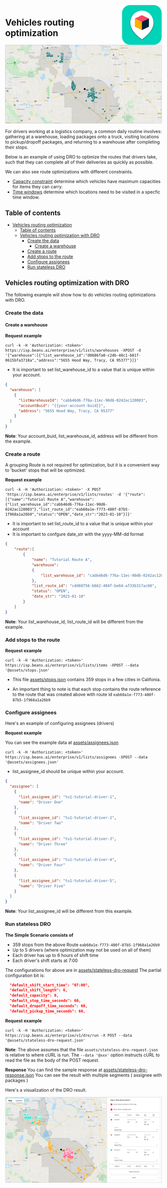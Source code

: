 
<img src="../assets/images/beans-128x128.png" align="right" />

# Vehicles routing optimization

![Stops](assets/images/stops.png)

For drivers working at a logistics company, a common daily routine involves: gathering at a warehouse, loading packages onto a truck, visiting locations to pickup/dropoff packages, and returning to a warehouse after completing their stops.

Below is an example of using DRO to optimize the routes that drivers take, such that they can complete all of their deliveries as quickly as possible.

We can also see route optimizations with different constraints.

- [Capacity constraint](https://github.com/beansai/beans-tutorials/tree/main/dynamic-routes-optimization/vehicles-routing-optimization-with-capacity-constraint) determine which vehicles have maximum capacities for items they can carry.
- [Time windows](https://github.com/beansai/beans-tutorials/tree/main/dynamic-routes-optimization/vehicles-routing-optimization-with-time-windows) determine which locations need to be visited in a specfic time window.

## Table of contents
- [Vehicles routing optimization](#vehicles-routing-optimization)
  - [Table of contents](#table-of-contents)
  - [Vehicles routing optimization with DRO](#vehicles-routing-optimization-with-dro)
    - [Create the data](#create-the-data)
      - [Create a warehouse](#create-a-warehouse)
    - [Create a route](#create-a-route)
    - [Add stops to the route](#add-stops-to-the-route)
    - [Configure assignees](#configure-assignees)
    - [Run stateless DRO](#run-stateless-dro)



## Vehicles routing optimization with DRO

The following example will show how to do vehicles routing optimizations with DRO.

### Create the data

#### Create a warehouse

**Request example**

```
curl -k -H 'Authorization: <token>' https://isp.beans.ai/enterprise/v1/lists/warehouses -XPOST -d '{"warehouse":[{"list_warehouse_id":"d0686fa0-c24b-40c1-b81f-0615bfa3718a","address":"5655 Hood Way, Tracy, CA 95377"}]}'
```

- It is important to set list_warehouse_id to a value that is unique within your account.

```json
{
  "warehouse": [
    {
      "listWarehouseId": "cabb46d6-776a-11ec-90d6-0242ac120003",
      "accountBuid": "{{your-account-buid}}",
      "address": "5655 Hood Way, Tracy, CA 95377"
    }
  ]
}
```

**Note**: Your account_buid, list_warehouse_id, address will be different from the example.

### Create a route

A grouping Route is not required for optimization, but it is a convenient way to 'bucket' stops that will be optimized.

**Request example**

```
curl -k -H 'Authorization: <token>' -X POST 'https://isp.beans.ai/enterprise/v1/lists/routes' -d '{"route":[{"name":"Tutorial Route A","warehouse":{"list_warehouse_id":"cabb46d6-776a-11ec-90d6-0242ac120003"},"list_route_id":"eab60a1e-f773-480f-87b5-1f968a1a26b9","status":"OPEN","date_str":"2023-01-10"}]}'
```

- It is important to set list_route_id to a value that is unique within your account
- It is important to confgure date_str with the yyyy-MM-dd format

```json
{
    "route":[
        {
            "name": "Tutorial Route A",
            "warehouse":
            {
                "list_warehouse_id": "cabb46d6-776a-11ec-90d6-0242ac120003"
            },
            "list_route_id": "cdd60756-b662-404f-be64-af33b317ac60",
            "status": "OPEN",
            "date_str": "2023-01-10"
        }
    ]
}
```

**Note**: Your list_warehouse_id, list_route_id will be different from the example.

### Add stops to the route

**Request example**

```
curl -k -H 'Authorization: <token>' https://isp.beans.ai/enterprise/v1/lists/items -XPOST --data '@assets/stops.json'
```

- This file [assets/stops.json](assets/stops.json) contains 359 stops in a few cities in Califonia.

- An important thing to note is that each stop contains the route reference to the route that was created above with route id `eab60a1e-f773-480f-87b5-1f968a1a26b9`

### Configure assignees

Here's an example of configuring assignees (drivers)

**Request example**

You can see the example data at [assets/assignees.json](assets/assignees.json)

```
curl -k -H 'Authorization: <token>' https://isp.beans.ai/enterprise/v1/lists/assignees -XPOST --data '@assets/assignees.json'
```

- list_assignee_id should be unique within your account.

```json
{
  "assignee": [
    {
      "list_assignee_id": "tu1-tutorial-driver-1",
      "name": "Driver One"
    },
    {
      "list_assignee_id": "tu1-tutorial-driver-2",
      "name": "Driver Two"
    },
    {
      "list_assignee_id": "tu1-tutorial-driver-3",
      "name": "Driver Three"
    },
    {
      "list_assignee_id": "tu1-tutorial-driver-4",
      "name": "Driver Four"
    },
    {
      "list_assignee_id": "tu1-tutorial-driver-5",
      "name": "Driver Five"
    }
  ]
}
```

**Note**: Your list_assignee_id will be different from this example.

### Run stateless DRO

**The Simple Scenario consists of**

- 359 stops from the above Route `eab60a1e-f773-480f-87b5-1f968a1a26b9`
- Up to 5 drivers (where optimization may not be used on all of them)
- Each driver has up to 6 hours of shift time
- Each driver's shift starts at 7:00

The configurations for above are in [assets/stateless-dro-request](assets/stateless-dro-request.json) The partial configuration bit is:

```json
  "default_shift_start_time": "07:00",
  "default_shift_length": 6,
  "default_capacity": 0,
  "default_stop_time_seconds": 60,
  "default_dropoff_time_seconds": 60,
  "default_pickup_time_seconds": 60,
```

**Request example**

```
curl -k -H 'Authorization: <token>' https://isp.beans.ai/enterprise/v1/dro/run -X POST --data '@assets/stateless-dro-request.json'
```

**Note**: The above assumes that the file `assets/stateless-dro-request.json` is relative to where cURL is run. The `--data '@xxx'` option instructs cURL to read the file as the body of the POST request.

**Response**
You can find the sample response at [assets/stateless-dro-response.json](assets/stateless-dro-response.json) You can see the result with multiple segments ( assignee with packages )

Here's a visualization of the DRO result.

![DRO Result](assets/images/dro-result.png)
